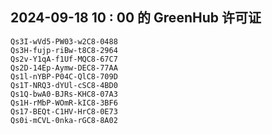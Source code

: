 ## 2024-09-18 10 : 00 的 GreenHub 许可证
```
Qs3I-wVd5-PW03-w2C8-0488
Qs3H-fujp-riBw-t8C8-2964
Qs2v-Y1qA-f1Uf-MQC8-67C7
Qs2D-14Ep-Aymw-DEC8-77AA
Qs1l-nYBP-P04C-QlC8-709D
Qs1T-NRQ3-dYUl-cSC8-4BD0
Qs1Q-bwA0-BJRs-KHC8-07A3
Qs1H-rMbP-WOmR-kIC8-3BF6
Qs17-BEQt-C1HV-HrC8-0E73
Qs0i-mCVL-0nka-rGC8-8A02
```
